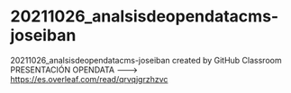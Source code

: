 # 20211026_analsisdeopendatacms-joseiban
20211026_analsisdeopendatacms-joseiban created by GitHub Classroom
PRESENTACIÓN OPENDATA ---> https://es.overleaf.com/read/qrvqjgrzhzvc
